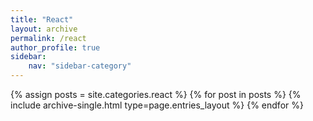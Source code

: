 ```yaml
---
title: "React"
layout: archive
permalink: /react
author_profile: true
sidebar:
    nav: "sidebar-category"
---
```


{% assign posts = site.categories.react %}
{% for post in posts %} {% include archive-single.html type=page.entries_layout %} {% endfor %}